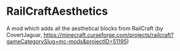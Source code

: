 # RailCraftAesthetics

A mod which adds all the aesthetical blocks from RailCraft (by CovertJaguar, https://minecraft.curseforge.com/projects/railcraft?gameCategorySlug=mc-mods&projectID=51195)
